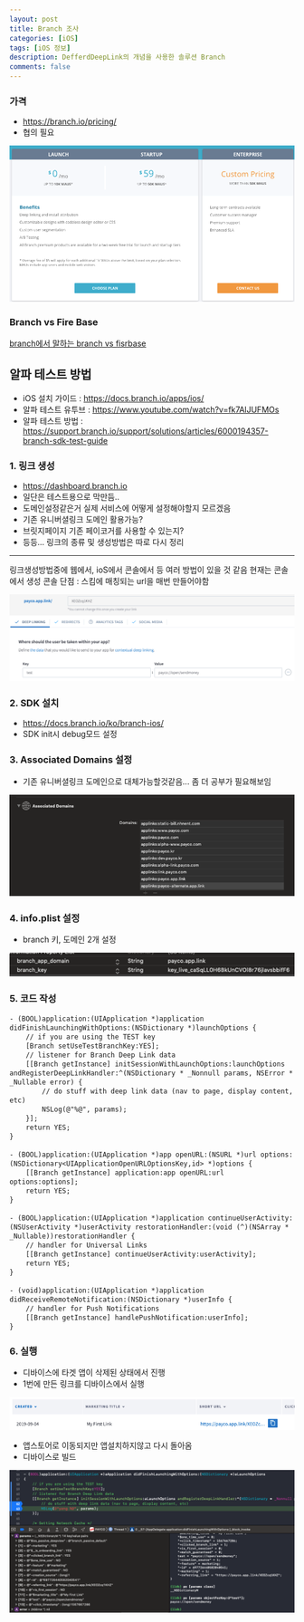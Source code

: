 ```yaml
---
layout: post
title: Branch 조사
categories: [iOS]
tags: [iOS 정보]
description: DefferdDeepLink의 개념을 사용한 솔루션 Branch
comments: false
---
```


### 가격

- https://branch.io/pricing/
- 협의 필요
<img src="/assets/media/iOS/branch1.png">

### Branch vs Fire Base


[branch에서 말하는 branch vs fisrbase](https://blog.branch.io/ko/branch가-firebase-다이나믹-링크를-대체할까요/)



## 알파 테스트 방법

- iOS 설치 가이드 : https://docs.branch.io/apps/ios/
- 알파 테스트 유투브 : https://www.youtube.com/watch?v=fk7AlJUFMOs
- 알파 테스트 방법 : https://support.branch.io/support/solutions/articles/6000194357-branch-sdk-test-guide

### 1. 링크 생성

- https://dashboard.branch.io
- 일단은 테스트용으로 막만듬..
- 도메인설정같은거 실제 서비스에 어떻게 설정해야할지 모르겠음
- 기존 유니버셜링크 도메인 활용가능?
- 브릿지페이지 기존 페이코거를 사용할 수 있는지?
- 등등... 링크의 종류 및 생성방법은 따로 다시 정리

---

링크생성방법중에 웹에서, ioS에서 콘솔에서 등 여러 방법이 있을 것 같음
현재는 콘솔에서 생성
콘솔 단점 : 스킴에 매칭되는 url을 매번 만들어야함

<img src="/assets/media/iOS/branch2.png">

### 2. SDK 설치

- https://docs.branch.io/ko/branch-ios/
- SDK init시 debug모드 설정

### 3. Associated Domains 설정

- 기존 유니버셜링크 도메인으로 대체가능할것같음... 좀 더 공부가 필요해보임

<img src="/assets/media/iOS/branch3.png">

### 4. info.plist 설정

- branch 키, 도메인 2개 설정

<img src="/assets/media/iOS/branch4.png">

### 5. 코드 작성 

``` objc
- (BOOL)application:(UIApplication *)application didFinishLaunchingWithOptions:(NSDictionary *)launchOptions {
    // if you are using the TEST key
    [Branch setUseTestBranchKey:YES];
    // listener for Branch Deep Link data
    [[Branch getInstance] initSessionWithLaunchOptions:launchOptions andRegisterDeepLinkHandler:^(NSDictionary * _Nonnull params, NSError * _Nullable error) {
        // do stuff with deep link data (nav to page, display content, etc)
        NSLog(@"%@", params);
    }];
    return YES;
}

- (BOOL)application:(UIApplication *)app openURL:(NSURL *)url options:(NSDictionary<UIApplicationOpenURLOptionsKey,id> *)options {
    [[Branch getInstance] application:app openURL:url options:options];
    return YES;
}

- (BOOL)application:(UIApplication *)application continueUserActivity:(NSUserActivity *)userActivity restorationHandler:(void (^)(NSArray * _Nullable))restorationHandler {
    // handler for Universal Links
    [[Branch getInstance] continueUserActivity:userActivity];
    return YES;
}

- (void)application:(UIApplication *)application didReceiveRemoteNotification:(NSDictionary *)userInfo {
    // handler for Push Notifications
    [[Branch getInstance] handlePushNotification:userInfo];
}
```

### 6. 실행

- 디바이스에 타겟 앱이 삭제된 상태에서 진행
- 1번에 만든 링크를 디바이스에서 실행

<img src="/assets/media/iOS/branch5.png">

- 앱스토어로 이동되지만 앱설치하지않고 다시 돌아옴
- 디바이스로 빌드 

<img src="/assets/media/iOS/branch6.png">
